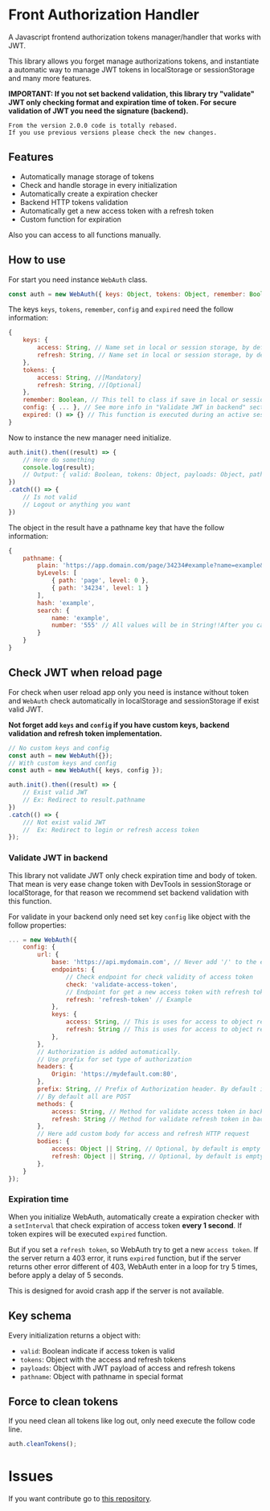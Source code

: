 # Front Authorization Handler
 A Javascript frontend authorization tokens manager/handler that works with JWT.
 
 This library allows you forget manage authorizations tokens, and instantiate a automatic way to manage JWT tokens in localStorage or sessionStorage and many more features.
 
**IMPORTANT: If you not set backend validation, this library try "validate" JWT only checking format and expiration time of token. For secure validation of JWT you need the signature (backend).**

```
From the version 2.0.0 code is totally rebased.
If you use previous versions please check the new changes.
```

## Features

* Automatically manage storage of tokens
* Check and handle storage in every initialization
* Automatically create a expiration checker
* Backend HTTP tokens validation
* Automatically get a new access token with a refresh token
* Custom function for expiration

Also you can access to all functions manually.

 
## How to use
For start you need instance `WebAuth` class.

```js
const auth = new WebAuth({ keys: Object, tokens: Object, remember: Boolean, config: Object, expired: Function });
```


The keys `keys`, `tokens`, `remember`, `config` and `expired` need the follow information:

```js
{
    keys: {
        access: String, // Name set in local or session storage, by default: "auth-key" [Optional]
        refresh: String, // Name set in local or session storage, by default: "auth-key-refresh" [Optional]
    },
    tokens: {
        access: String, //[Mandatory]
        refresh: String, //[Optional]
    },
    remember: Boolean, // This tell to class if save in local or session storage, by default: false
    config: { ... }, // See more info in "Validate JWT in backend" section
    expired: () => {} // This function is executed during an active session and when access token expires and/or refresh token expires/invalidate. By default is a empty function [Optional]
}
```

Now to instance the new manager need initialize.
```js
auth.init().then((result) => {
    // Here do something
    console.log(result);
    // Output: { valid: Boolean, tokens: Object, payloads: Object, pathname: Object }
})
.catch(() => {
    // Is not valid
    // Logout or anything you want
})
```

The object in the result have a pathname key that have the follow information:

```js
{
    pathname: {
        plain: 'https://app.domain.com/page/34234#example?name=example&number=555',
        byLevels: [
            { path: 'page', level: 0 },
            { path: '34234', level: 1 }
        ],
        hash: 'example',
        search: {
            name: 'example',
            number: '555' // All values will be in String!!After you can parse
        }
    }
}
```

## Check JWT when reload page
For check when user reload app only you need is instance without token and `WebAuth` check automatically in localStorage and sessionStorage if exist valid JWT.

**Not forget add `keys` and `config` if you have custom keys, backend validation and refresh token implementation.**

```js
// No custom keys and config
const auth = new WebAuth({});
// With custom keys and config
const auth = new WebAuth({ keys, config });

auth.init().then((result) => {
    // Exist valid JWT
    // Ex: Redirect to result.pathname
})
.catch(() => {
    /// Not exist valid JWT
    //  Ex: Redirect to login or refresh access token
});
```

### Validate JWT in backend
This library not validate JWT only check expiration time and body of token. That mean is very ease change token with DevTools in sessionStorage or localStorage, for that reason we recommend set backend validation with this function.

For validate in your backend only need set key `config` like object with the follow properties:

```js
... = new WebAuth({
    config: {
        url: {
            base: 'https://api.mydomain.com', // Never add '/' to the end
            endpoints: {
                // Check endpoint for check validity of access token
                check: 'validate-access-token',
                // Endpoint for get a new access token with refresh token
                refresh: 'refresh-token' // Example
            },
            keys: {
                access: String, // This is uses for access to object returned in HTTP request
                refresh: String // This is uses for access to object returned in HTTP request
            },
        },
        // Authorization is added automatically.
        // Use prefix for set type of authorization
        headers: {
            Origin: 'https://mydefault.com:80',
        },
        prefix: String, // Prefix of Authorization header. By default is 'Bearer'
        // By default all are POST
        methods: {
            access: String, // Method for validate access token in backend
            refresh: String // Method for validate refresh token in backend
        },
        // Here add custom body for access and refresh HTTP request
        bodies: {
            access: Object || String, // Optional, by default is empty object
            refresh: Object || String, // Optional, by default is empty object
        },
    }
});
```

### Expiration time
When you initialize WebAuth, automatically create a expiration checker with a `setInterval` that check expiration of access token **every 1 second**. If token expires will be executed `expired` function.

But if you set a `refresh token`, so WebAuth try to get a new `access token`. If the server return a 403 error, it runs `expired` function, but if the server returns other error different of 403, WebAuth enter in a loop for try 5 times, before apply a delay of 5 seconds.

This is designed for avoid crash app if the server is not available.

## Key schema
Every initialization returns a object with:

* `valid`: Boolean indicate if access token is valid
* `tokens`: Object with the access and refresh tokens
* `payloads`: Object with JWT payload of access and refresh tokens
* `pathname`: Object with pathname in special format

## Force to clean tokens
If you need clean all tokens like log out, only need execute the follow code line.
```js
auth.cleanTokens();
```

# Issues

If you want contribute go to [this repository](https://github.com/videsk/front-auth-handler).
